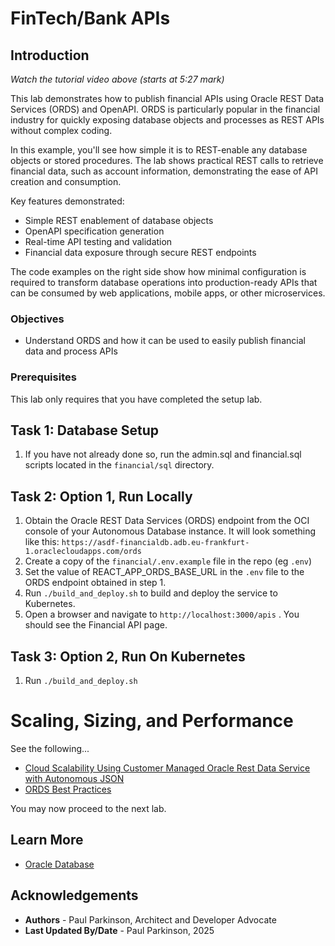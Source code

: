 # FinTech/Bank APIs

## Introduction

[](youtube:qHVYXagpAC0)

*Watch the tutorial video above (starts at 5:27 mark)*

This lab demonstrates how to publish financial APIs using Oracle REST Data Services (ORDS) and OpenAPI. ORDS is particularly popular in the financial industry for quickly exposing database objects and processes as REST APIs without complex coding.

In this example, you'll see how simple it is to REST-enable any database objects or stored procedures. The lab shows practical REST calls to retrieve financial data, such as account information, demonstrating the ease of API creation and consumption.

Key features demonstrated:
- Simple REST enablement of database objects
- OpenAPI specification generation
- Real-time API testing and validation
- Financial data exposure through secure REST endpoints

The code examples on the right side show how minimal configuration is required to transform database operations into production-ready APIs that can be consumed by web applications, mobile apps, or other microservices.

### Objectives

-  Understand ORDS and how it can be used to easily publish financial data and process APIs

### Prerequisites

This lab only requires that you have completed the setup lab.


## Task 1: Database Setup

1. If you have not already done so, run the admin.sql and financial.sql scripts located in the `financial/sql` directory.


## Task 2: Option 1, Run Locally

1. Obtain the Oracle REST Data Services (ORDS) endpoint from the OCI console of your Autonomous Database instance. It will look something like this: `https://asdf-financialdb.adb.eu-frankfurt-1.oraclecloudapps.com/ords` 
2. Create a copy of the `financial/.env.example` file in the repo (eg `.env`)
3. Set the value of REACT_APP_ORDS_BASE_URL in the `.env` file to the ORDS endpoint obtained in step 1.
4. Run `./build_and_deploy.sh` to build and deploy the service to Kubernetes.
5. Open a browser and navigate to `http://localhost:3000/apis` . You should see the Financial API  page.

## Task 3: Option 2, Run On Kubernetes

1. Run `./build_and_deploy.sh`

# Scaling, Sizing, and Performance

See the following...
* [Cloud Scalability Using Customer Managed Oracle Rest Data Service with Autonomous JSON](https://medium.com/oracledevs/cloud-scalability-using-customer-managed-oracle-rest-data-service-with-autonomous-json-275fa06e8d22)
* [ORDS Best Practices](https://www.oracle.com/database/technologies/appdev/rest/best-practices/)


You may now proceed to the next lab.

## Learn More

* [Oracle Database](https://bit.ly/mswsdatabase)

## Acknowledgements
* **Authors** - Paul Parkinson, Architect and Developer Advocate
* **Last Updated By/Date** - Paul Parkinson, 2025
